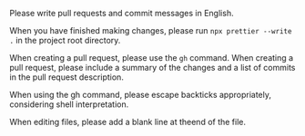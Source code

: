 Please write pull requests and commit messages in English.

When you have finished making changes, please run `npx prettier --write .` in the project root directory.

When creating a pull request, please use the `gh` command.
When creating a pull request, please include a summary of the changes and a list of commits in the pull request description.

When using the gh command, please escape backticks appropriately, considering shell interpretation.

When editing files, please add a blank line at theend of the file.
